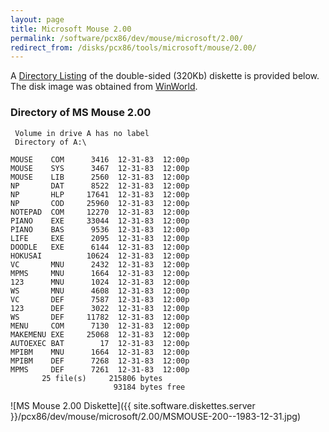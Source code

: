 ```yaml
---
layout: page
title: Microsoft Mouse 2.00
permalink: /software/pcx86/dev/mouse/microsoft/2.00/
redirect_from: /disks/pcx86/tools/microsoft/mouse/2.00/
---
```


A [Directory Listing](#directory-of-ms-mouse-200) of the double-sided (320Kb) diskette
is provided below.  The disk image was obtained from [WinWorld](https://winworldpc.com/product/microsoft-mouse/1x).

### Directory of MS Mouse 2.00

     Volume in drive A has no label
     Directory of A:\

    MOUSE    COM      3416  12-31-83  12:00p
    MOUSE    SYS      3467  12-31-83  12:00p
    MOUSE    LIB      2560  12-31-83  12:00p
    NP       DAT      8522  12-31-83  12:00p
    NP       HLP     17641  12-31-83  12:00p
    NP       COD     25960  12-31-83  12:00p
    NOTEPAD  COM     12270  12-31-83  12:00p
    PIANO    EXE     33044  12-31-83  12:00p
    PIANO    BAS      9536  12-31-83  12:00p
    LIFE     EXE      2095  12-31-83  12:00p
    DOODLE   EXE      6144  12-31-83  12:00p
    HOKUSAI          10624  12-31-83  12:00p
    VC       MNU      2432  12-31-83  12:00p
    MPMS     MNU      1664  12-31-83  12:00p
    123      MNU      1024  12-31-83  12:00p
    WS       MNU      4608  12-31-83  12:00p
    VC       DEF      7587  12-31-83  12:00p
    123      DEF      3022  12-31-83  12:00p
    WS       DEF     11782  12-31-83  12:00p
    MENU     COM      7130  12-31-83  12:00p
    MAKEMENU EXE     25068  12-31-83  12:00p
    AUTOEXEC BAT        17  12-31-83  12:00p
    MPIBM    MNU      1664  12-31-83  12:00p
    MPIBM    DEF      7268  12-31-83  12:00p
    MPMS     DEF      7261  12-31-83  12:00p
           25 file(s)     215806 bytes
                           93184 bytes free

![MS Mouse 2.00 Diskette]({{ site.software.diskettes.server }}/pcx86/dev/mouse/microsoft/2.00/MSMOUSE-200--1983-12-31.jpg)
